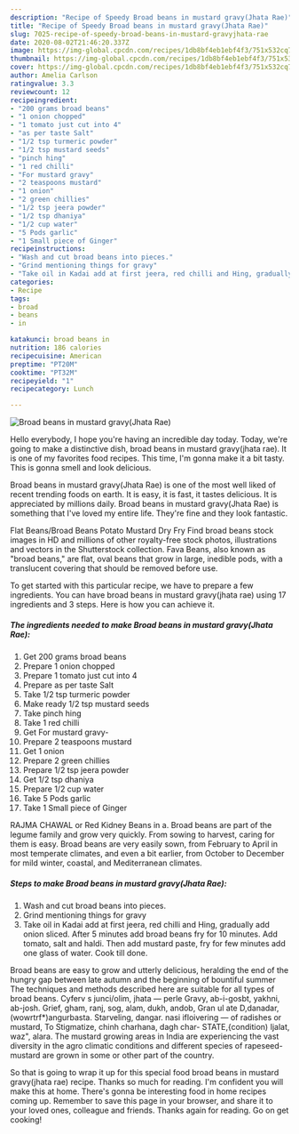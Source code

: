 ```yaml
---
description: "Recipe of Speedy Broad beans in mustard gravy(Jhata Rae)"
title: "Recipe of Speedy Broad beans in mustard gravy(Jhata Rae)"
slug: 7025-recipe-of-speedy-broad-beans-in-mustard-gravyjhata-rae
date: 2020-08-02T21:46:20.337Z
image: https://img-global.cpcdn.com/recipes/1db8bf4eb1ebf4f3/751x532cq70/broad-beans-in-mustard-gravyjhata-rae-recipe-main-photo.jpg
thumbnail: https://img-global.cpcdn.com/recipes/1db8bf4eb1ebf4f3/751x532cq70/broad-beans-in-mustard-gravyjhata-rae-recipe-main-photo.jpg
cover: https://img-global.cpcdn.com/recipes/1db8bf4eb1ebf4f3/751x532cq70/broad-beans-in-mustard-gravyjhata-rae-recipe-main-photo.jpg
author: Amelia Carlson
ratingvalue: 3.3
reviewcount: 12
recipeingredient:
- "200 grams broad beans"
- "1 onion chopped"
- "1 tomato just cut into 4"
- "as per taste Salt"
- "1/2 tsp turmeric powder"
- "1/2 tsp mustard seeds"
- "pinch hing"
- "1 red chilli"
- "For mustard gravy"
- "2 teaspoons mustard"
- "1 onion"
- "2 green chillies"
- "1/2 tsp jeera powder"
- "1/2 tsp dhaniya"
- "1/2 cup water"
- "5 Pods garlic"
- "1 Small piece of Ginger"
recipeinstructions:
- "Wash and cut broad beans into pieces."
- "Grind mentioning things for gravy"
- "Take oil in Kadai add at first jeera, red chilli and Hing, gradually add onion sliced. After 5 minutes add broad beans fry for 10 minutes. Add tomato, salt and haldi. Then add mustard paste, fry for few minutes add one glass of water. Cook till done."
categories:
- Recipe
tags:
- broad
- beans
- in

katakunci: broad beans in 
nutrition: 186 calories
recipecuisine: American
preptime: "PT20M"
cooktime: "PT32M"
recipeyield: "1"
recipecategory: Lunch

---
```



![Broad beans in mustard gravy(Jhata Rae)](https://img-global.cpcdn.com/recipes/1db8bf4eb1ebf4f3/751x532cq70/broad-beans-in-mustard-gravyjhata-rae-recipe-main-photo.jpg)

Hello everybody, I hope you're having an incredible day today. Today, we're going to make a distinctive dish, broad beans in mustard gravy(jhata rae). It is one of my favorites food recipes. This time, I'm gonna make it a bit tasty. This is gonna smell and look delicious.

Broad beans in mustard gravy(Jhata Rae) is one of the most well liked of recent trending foods on earth. It is easy, it is fast, it tastes delicious. It is appreciated by millions daily. Broad beans in mustard gravy(Jhata Rae) is something that I've loved my entire life. They're fine and they look fantastic.

Flat Beans/Broad Beans Potato Mustard Dry Fry Find broad beans stock images in HD and millions of other royalty-free stock photos, illustrations and vectors in the Shutterstock collection. Fava Beans, also known as &#34;broad beans,&#34; are flat, oval beans that grow in large, inedible pods, with a translucent covering that should be removed before use.


To get started with this particular recipe, we have to prepare a few ingredients. You can have broad beans in mustard gravy(jhata rae) using 17 ingredients and 3 steps. Here is how you can achieve it.

<!--inarticleads1-->

##### The ingredients needed to make Broad beans in mustard gravy(Jhata Rae):

1. Get 200 grams broad beans
1. Prepare 1 onion chopped
1. Prepare 1 tomato just cut into 4
1. Prepare as per taste Salt
1. Take 1/2 tsp turmeric powder
1. Make ready 1/2 tsp mustard seeds
1. Take pinch hing
1. Take 1 red chilli
1. Get For mustard gravy-
1. Prepare 2 teaspoons mustard
1. Get 1 onion
1. Prepare 2 green chillies
1. Prepare 1/2 tsp jeera powder
1. Get 1/2 tsp dhaniya
1. Prepare 1/2 cup water
1. Take 5 Pods garlic
1. Take 1 Small piece of Ginger


RAJMA CHAWAL or Red Kidney Beans in a. Broad beans are part of the legume family and grow very quickly. From sowing to harvest, caring for them is easy. Broad beans are very easily sown, from February to April in most temperate climates, and even a bit earlier, from October to December for mild winter, coastal, and Mediterranean climates. 

<!--inarticleads2-->

##### Steps to make Broad beans in mustard gravy(Jhata Rae):

1. Wash and cut broad beans into pieces.
1. Grind mentioning things for gravy
1. Take oil in Kadai add at first jeera, red chilli and Hing, gradually add onion sliced. After 5 minutes add broad beans fry for 10 minutes. Add tomato, salt and haldi. Then add mustard paste, fry for few minutes add one glass of water. Cook till done.


Broad beans are easy to grow and utterly delicious, heralding the end of the hungry gap between late autumn and the beginning of bountiful summer The techniques and methods described here are suitable for all types of broad beans. Cyferv s junci/olim, jhata — perle Gravy, ab-i-gosbt, yakhni, ab-josh. Grief, gham, ranj, sog, alam, dukh, andob, Gran ul ate D,danadar,(wowrtrf*)angurbasta. Starveling, dangar. nasi ifloivering — of radishes or mustard, To Stigmatize, chinh charhana, dagh char- STATE,{condition) Ijalat, waz&#34;, alara. The mustard growing areas in India are experiencing the vast diversity in the agro climatic conditions and different species of rapeseed-mustard are grown in some or other part of the country. 

So that is going to wrap it up for this special food broad beans in mustard gravy(jhata rae) recipe. Thanks so much for reading. I'm confident you will make this at home. There's gonna be interesting food in home recipes coming up. Remember to save this page in your browser, and share it to your loved ones, colleague and friends. Thanks again for reading. Go on get cooking!
